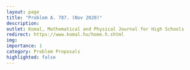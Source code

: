 ```yaml
---
layout: page
title: "Problem A. 787. (Nov 2020)"
description: 
outlet: Komal, Mathematical and Physical Journal for High Schools
redirect: https://www.komal.hu/home.h.shtml
img:  
importance: 1
category: Problem Proposals
highlighted: false
---
```

